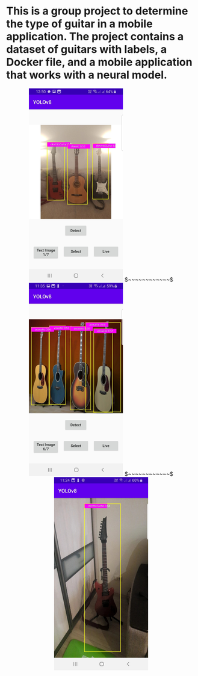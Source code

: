 # This is a group project to determine the type of guitar in a mobile application. The project contains a dataset of guitars with labels, a Docker file, and a mobile application that works with a neural model.
<p align="center">
    <img src="https://github.com/pav3l-abramov/MobileNNProject/blob/main/screen/8vqEzYIXRk4.jpg" alt="" width="250" />
  $~~~~~~~~~~~~$
      <img src="https://github.com/pav3l-abramov/MobileNNProject/blob/main/screen/GlzCbQ5ICKM.jpg" alt="" width="250" />
  $~~~~~~~~~~~~$
      <img src="https://github.com/pav3l-abramov/MobileNNProject/blob/main/screen/OqEGLi2_-xk.jpg" alt="" width="250" />
</p>
